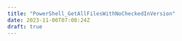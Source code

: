 ```yaml
---
title: "PowerShell_GetAllFilesWithNoCheckedInVersion"
date: 2023-11-06T07:08:24Z
draft: true
---
```


